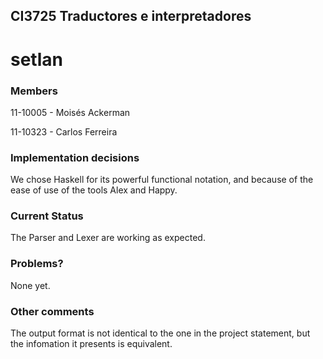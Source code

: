 ## CI3725 Traductores e interpretadores
# setlan

### Members
11-10005 - Moisés Ackerman

11-10323 - Carlos Ferreira

### Implementation decisions
We chose Haskell for its powerful functional notation, and because of the
ease of use of the tools Alex and Happy.

### Current Status
The Parser and Lexer are working as expected.

### Problems?
None yet.

### Other comments
The output format is not identical to the one in the project statement, but the
infomation it presents is equivalent.
